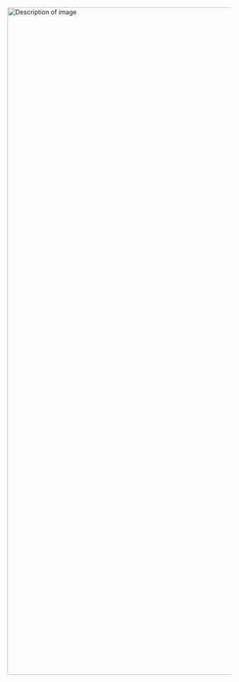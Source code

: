 <img src="https://i.ibb.co/2vfkHVB/UDEMY-Projects-img.jpg" width="1500" alt="Description of image">

<br></br>




